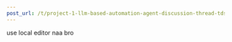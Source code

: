 ```yaml
---
post_url: /t/project-1-llm-based-automation-agent-discussion-thread-tds-jan-2025/164277/557
---
```

use local editor naa bro